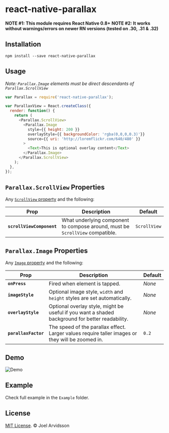 # react-native-parallax

**NOTE #1: This module requires React Native 0.8+**
**NOTE #2: It works without warnings/errors on newer RN versions (tested on .30, .31 & .32)**

## Installation

```
npm install --save react-native-parallax
```

## Usage

*Note: `Parallax.Image` elements must be direct descendants of `Parallax.ScrollView`*

```js
var Parallax = require('react-native-parallax');

var ParallaxView = React.createClass({
  render: function() {
    return (
      <Parallax.ScrollView>
        <Parallax.Image
          style={{ height: 200 }}
          overlayStyle={{ backgroundColor: 'rgba(0,0,0,0.3)'}}
          source={{ uri: 'http://loremflickr.com/640/480' }}
        >
          <Text>This is optional overlay content</Text>
        </Parallax.Image>
      </Parallax.ScrollView>
    );
  },
});
```

## `Parallax.ScrollView` Properties

Any [`ScrollView` property](http://facebook.github.io/react-native/docs/scrollview.html) and the following:

| Prop | Description | Default |
|---|---|---|
|**`scrollViewComponent`**|What underlying component to compose around, must be `ScrollView` compatible. |`ScrollView`|

## `Parallax.Image` Properties

Any [`Image` property](http://facebook.github.io/react-native/docs/image.html) and the following:

| Prop | Description | Default |
|---|---|---|
|**`onPress`**|Fired when element is tapped.|*None*|
|**`imageStyle`**|Optional image style, `width` and `height` styles are set automatically.|*None*|
|**`overlayStyle`**|Optional overlay style, might be useful if you want a shaded background for better readability. |*None*|
|**`parallaxFactor`**|The speed of the parallax effect. Larger values require taller images or they will be zoomed in. |`0.2`|

## Demo

![Demo](https://cloud.githubusercontent.com/assets/378279/8894786/81b493f8-33c3-11e5-9a5a-8695642c6ee7.gif)

## Example 

Check full example in the `Example` folder. 

## License

[MIT License](http://opensource.org/licenses/mit-license.html). © Joel Arvidsson

